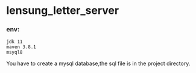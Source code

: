 # lensung_letter_server

### env: 
	jdk 11
	maven 3.8.1
	msyql8
	
 You have to create a mysql database,the sql file is in the project directory.
